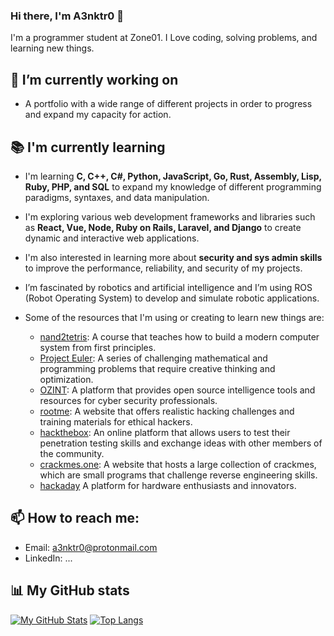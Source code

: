 ### Hi there, I'm A3nktr0 👋

I'm a programmer student at Zone01. I Love coding, solving problems, and learning new things.

## 🔭 I’m currently working on

- A portfolio with a wide range of different projects in order to progress and expand my capacity for action.

## 📚 I'm currently learning 

- I'm learning **C, C++, C#, Python, JavaScript, Go, Rust, Assembly, Lisp, Ruby, PHP, and SQL** to expand my knowledge of different programming paradigms, syntaxes, and data manipulation.
- I'm exploring various web development frameworks and libraries such as **React, Vue, Node, Ruby on Rails, Laravel, and Django** to create dynamic and interactive web applications.
- I'm also interested in learning more about **security and sys admin skills** to improve the performance, reliability, and security of my projects.
- I’m fascinated by robotics and artificial intelligence and I’m using ROS (Robot Operating System) to develop and simulate robotic applications.
  
- Some of the resources that I'm using or creating to learn new things are:
  - [nand2tetris](https://www.nand2tetris.org/): A course that teaches how to build a modern computer system from first principles.
  - [Project Euler](https://projecteuler.net/): A series of challenging mathematical and programming problems that require creative thinking and optimization.
  - [OZINT](https://ozint.eu/): A platform that provides open source intelligence tools and resources for cyber security professionals.
  - [rootme](https://www.root-me.org/): A website that offers realistic hacking challenges and training materials for ethical hackers.
  - [hackthebox](https://www.hackthebox.com/): An online platform that allows users to test their penetration testing skills and exchange ideas with other members of the community.
  - [crackmes.one](https://crackmes.one/): A website that hosts a large collection of crackmes, which are small programs that challenge reverse engineering skills.
  - [hackaday](https://hackaday.io) A platform for hardware enthusiasts and innovators.


## 📫 How to reach me:

- Email: a3nktr0@protonmail.com
- LinkedIn: ...

## 📊 My GitHub stats

[![My GitHub Stats](https://github-readme-stats.vercel.app/api/?username=a3nktr0&count_private=true&theme=monokai&showicons=true)]()  [![Top Langs](https://github-readme-stats.vercel.app/api/top-langs/?username=a3nktr0&langs_count=5&count_private=true&theme=monokai&layout=donut)]()
